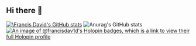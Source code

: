 ## Hi there 👋

<!--
**francisdav1d/francisdav1d** is a ✨ _special_ ✨ repository because its `README.md` (this file) appears on your GitHub profile.

Here are some ideas to get you started:

- 🔭 I’m currently working on ...
- 🌱 I’m currently learning ...
- 👯 I’m looking to collaborate on ...
- 🤔 I’m looking for help with ...
- 💬 Ask me about ...
- 📫 How to reach me: ...
- 😄 Pronouns: ...
- ⚡ Fun fact: ...
   -->
  [![\Francis David's GitHub stats](https://github-readme-stats.vercel.app/api?username=francisdav1d)](https://github.com/anuraghazra/github-readme-stats)
  ![Anurag's GitHub stats](https://github-readme-stats.vercel.app/api?username=francisdav1d&show=reviews,discussions_started,discussions_answered,prs_merged,prs_merged_percentage)
[![An image of @francisdav1d's Holopin badges, which is a link to view their full Holopin profile](https://holopin.me/francisdav1d)](https://holopin.io/@francisdav1d)
